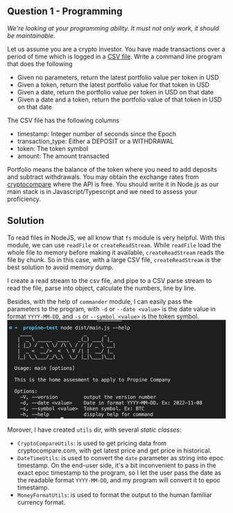 ## Question 1 - Programming

_We're looking at your programming ability. It must not only work, it should be maintainable._

Let us assume you are a crypto investor. You have made transactions over a period of time which is logged in a [CSV file](https://s3-ap-southeast-1.amazonaws.com/static.propine.com/transactions.csv.zip). Write a command line program that does the following

- Given no parameters, return the latest portfolio value per token in USD
- Given a token, return the latest portfolio value for that token in USD
- Given a date, return the portfolio value per token in USD on that date
- Given a date and a token, return the portfolio value of that token in USD on that date

The CSV file has the following columns

- timestamp: Integer number of seconds since the Epoch
- transaction_type: Either a DEPOSIT or a WITHDRAWAL
- token: The token symbol
- amount: The amount transacted

Portfolio means the balance of the token where you need to add deposits and subtract withdrawals. You may obtain the exchange rates from [cryptocompare](https://min-api.cryptocompare.com/) where the API is free. You should write it in Node.js as our main stack is in Javascript/Typescript and we need to assess your proficiency.

## Solution

To read files in NodeJS, we all know that `fs` module is very helpful. With this module, we can use `readFile` or `createReadStream`.
While `readFile` load the whole file to memory before making it available, `createReadStream` reads the file by chunk. So in this case, with a large CSV file, `createReadStream` is the best solution to avoid memory dump.

I create a read stream to the csv file, and pipe to a CSV parse stream to read the file, parse into object, calculate the numbers, line by line.

Besides, with the help of `commander` module, I can easily pass the parameters to the program, with `-d` or `--date <value>` is the date value in format `YYYY-MM-DD`, and `-s` or `--symbol <value>` is the token symbol.
![Commander](commander.png "Commander")

Morover, I have created `utils` dir, with several _static classes_:

- `CryptoCompareUtils`: is used to get pricing data from cryptocompare.com, with get latest price and get price in historical.
- `DateTimeUtils`: is used to convert the `date` parameter as string into epoc timestamp. On the end-user side, it's a bit inconvenient to pass in the exact epoc timestamp to the program, so I let the user pass the date as the readable format `YYYY-MM-DD`, and my program will convert it to epoc timestamp.
- `MoneyFormatUtils`: is used to format the output to the human familiar currency format.
